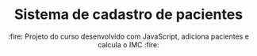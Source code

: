 
<h1 align="center">Sistema de cadastro de pacientes</h1>
 
<p align="center"> :fire: Projeto do curso desenvolvido com JavaScript, adiciona pacientes e calcula o IMC :fire:</p>
 
